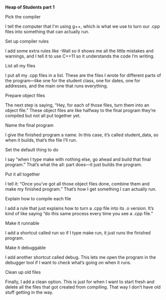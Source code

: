 **Heap of Students part 1** 

Pick the compiler

I tell the computer that I'm using g++, which is what we use to turn our .cpp files into something that can actually run.

Set up compiler rules

I add some extra rules like -Wall so it shows me all the little mistakes and warnings, and I tell it to use C++11 so it understands the code I’m writing.

List all my files

I put all my .cpp files in a list. These are the files I wrote for different parts of the program—like one for the student class, one for dates, one for addresses, and the main one that runs everything.

Prepare object files

The next step is saying, “Hey, for each of those files, turn them into an object file.” These object files are like halfway to the final program they’re compiled but not all put together yet.

Name the final program

I give the finished program a name. In this case, it’s called student_data, so when it builds, that’s the file I’ll run.

Set the default thing to do

I say “when I type make with nothing else, go ahead and build that final program.” That’s what the all: part does—it just builds the program.

Put it all together

I tell it: “Once you’ve got all those object files done, combine them and make my finished program.” That’s how I get something I can actually run.

Explain how to compile each file

I add a rule that just explains how to turn a .cpp file into its .o version. It’s kind of like saying “do this same process every time you see a .cpp file.”

Make it runnable

I add a shortcut called run so if I type make run, it just runs the finished program.

Make it debuggable

I add another shortcut called debug. This lets me open the program in the debugger tool if I want to check what’s going on when it runs.

Clean up old files

Finally, I add a clean option. This is just for when I want to start fresh and delete all the files that got created from compiling. That way I don’t have old stuff getting in the way.

